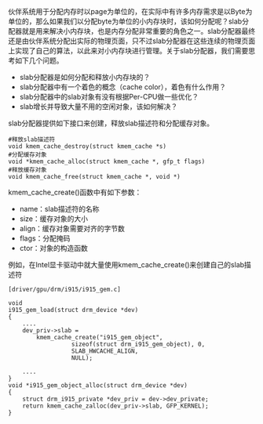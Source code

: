 伙伴系统用于分配内存时以page为单位的，在实际中有许多内存需求是以Byte为单位的，那么如果我们以分配byte为单位的小内存块时，该如何分配呢？slab分配器就是用来解决小内存块，也是内存分配非常重要的角色之一。slab分配器最终还是由伙伴系统分配出实际的物理页面，只不过slab分配器在这些连续的物理页面上实现了自己的算法，以此来对小内存块进行管理。关于slab分配器，我们需要思考如下几个问题。

- slab分配器是如何分配和释放小内存块的？
- slab分配器中有一个着色的概念（cache color），着色有什么作用？
- slab分配器中的slab对象有没有根据Per-CPU做一些优化？
- slab增长并导致大量不用的空闲对象，该如何解决？

slab分配器提供如下接口来创建，释放slab描述符和分配缓存对象。

```
#释放slab描述符
void kmem_cache_destroy(struct kmem_cache *s)
#分配缓存对象
void *kmem_cache_alloc(struct kmem_cache *, gfp_t flags)
#释放缓存对象
void kmem_cache_free(struct kmem_cache *, void *)
```

kmem_cache_create()函数中有如下参数：

- name：slab描述符的名称
- size：缓存对象的大小
- align：缓存对象需要对齐的字节数
- flags：分配掩码
- ctor：对象的构造函数



例如，在Intel显卡驱动中就大量使用kmem_cache_create()来创建自己的slab描述符

```
[driver/gpu/drm/i915/i915_gem.c]

void
i915_gem_load(struct drm_device *dev)
{
	....
	dev_priv->slab =
		kmem_cache_create("i915_gem_object",
				  sizeof(struct drm_i915_gem_object), 0,
				  SLAB_HWCACHE_ALIGN,
				  NULL);

	....
}
void *i915_gem_object_alloc(struct drm_device *dev)
{
	struct drm_i915_private *dev_priv = dev->dev_private;
	return kmem_cache_zalloc(dev_priv->slab, GFP_KERNEL);
}
```



